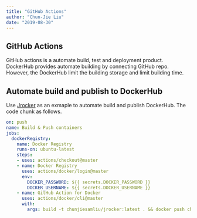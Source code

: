 ```yaml
---
title: "GitHub Actions"
author: "Chun-Jie Liu"
date: "2019-08-30"
---
```


## GitHub Actions

GitHub actions is a automate build, test and deployment product. DockerHub provides automate building by connecting GitHub repo. However, the DockerHub limit the building storage and limit building time.

## Automate build and publish to DockerHub

Use [Jrocker](https://github.com/chunjie-sam-liu/jrocker) as an exmaple to automate build and publish DockerHub. The code chunk as follows.

```YAML
on: push
name: Build & Push containers
jobs:
  dockerRegistry:
    name: Docker Registry
    runs-on: ubuntu-latest
    steps:
    - uses: actions/checkout@master
    - name: Docker Registry
      uses: actions/docker/login@master
      env:
        DOCKER_PASSWORD: ${{ secrets.DOCKER_PASSWORD }}
        DOCKER_USERNAME: ${{ secrets.DOCKER_USERNAME }}
    - name: GitHub Action for Docker
      uses: actions/docker/cli@master
      with:
        args: build -t chunjiesamliu/jrocker:latest . && docker push chunjiesamliu/jrocker:latest
```
